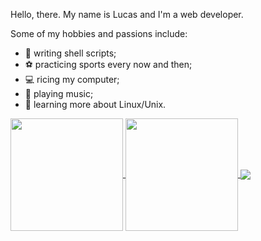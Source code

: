 Hello, there. My name is Lucas and I'm a web developer.

Some of my hobbies and passions include:

-   writing shell scripts;
- ⚽ practicing sports every now and then;
- 💻 ricing my computer;
- 🎸 playing music;
-   learning more about Linux/Unix.

<div>
  <a href="https://github.com/anuraghazra/github-readme-stats">
    <img height="180em" align="center" src="https://github-readme-stats.vercel.app/api?username=Lucas-L-S-Haine&theme=nord&show_icons=true" />
  </a>
  <a href="https://github.com/anuraghazra/github-readme-stats">
    <img height="180em" align="center" src="https://github-readme-stats.vercel.app/api/top-langs/?username=Lucas-L-S-Haine&layout=compact&theme=nord&langs_count=8&exclude_repo=dwm,dwm-blocks,dotfiles" />
  </a>
  <a href="https://git.io/streak-stats">
    <img align="center" src="https://github-readme-streak-stats.herokuapp.com?user=Lucas-L-S-Haine&theme=nord&date_format=M%20j%5B%2C%20Y%5D" />
  </a>
</div>

<!--
**Lucas-L-S-Haine/Lucas-L-S-Haine** is a ✨ _special_ ✨ repository because its `README.md` (this file) appears on your GitHub profile.

Here are some ideas to get you started:

- 🔭 I’m currently working on ...
- 🌱 I’m currently learning ...
- 👯 I’m looking to collaborate on ...
- 🤔 I’m looking for help with ...
- 💬 Ask me about ...
- 📫 How to reach me: ...
- ⚡ Fun fact: ...
-->
